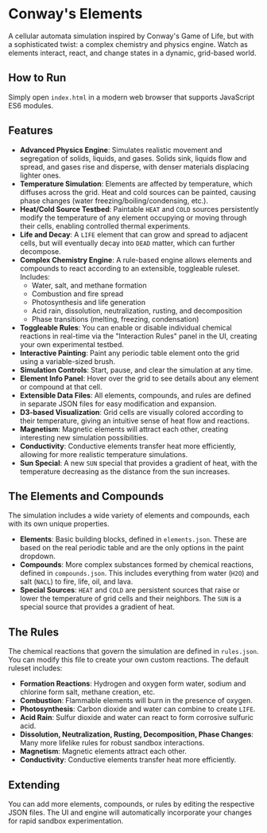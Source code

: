 # Conway's Elements

A cellular automata simulation inspired by Conway's Game of Life, but with a sophisticated twist: a complex chemistry and physics engine. Watch as elements interact, react, and change states in a dynamic, grid-based world.

## How to Run

Simply open `index.html` in a modern web browser that supports JavaScript ES6 modules.

## Features

- **Advanced Physics Engine**: Simulates realistic movement and segregation of solids, liquids, and gases. Solids sink, liquids flow and spread, and gases rise and disperse, with denser materials displacing lighter ones.
- **Temperature Simulation**: Elements are affected by temperature, which diffuses across the grid. Heat and cold sources can be painted, causing phase changes (water freezing/boiling/condensing, etc.).
- **Heat/Cold Source Testbed**: Paintable `HEAT` and `COLD` sources persistently modify the temperature of any element occupying or moving through their cells, enabling controlled thermal experiments.
- **Life and Decay**: A `LIFE` element that can grow and spread to adjacent cells, but will eventually decay into `DEAD` matter, which can further decompose.
- **Complex Chemistry Engine**: A rule-based engine allows elements and compounds to react according to an extensible, toggleable ruleset. Includes:
  - Water, salt, and methane formation
  - Combustion and fire spread
  - Photosynthesis and life generation
  - Acid rain, dissolution, neutralization, rusting, and decomposition
  - Phase transitions (melting, freezing, condensation)
- **Toggleable Rules**: You can enable or disable individual chemical reactions in real-time via the "Interaction Rules" panel in the UI, creating your own experimental testbed.
- **Interactive Painting**: Paint any periodic table element onto the grid using a variable-sized brush.
- **Simulation Controls**: Start, pause, and clear the simulation at any time.
- **Element Info Panel**: Hover over the grid to see details about any element or compound at that cell.
- **Extensible Data Files**: All elements, compounds, and rules are defined in separate JSON files for easy modification and expansion.
- **D3-based Visualization**: Grid cells are visually colored according to their temperature, giving an intuitive sense of heat flow and reactions.
- **Magnetism**: Magnetic elements will attract each other, creating interesting new simulation possibilities.
- **Conductivity**: Conductive elements transfer heat more efficiently, allowing for more realistic temperature simulations.
- **Sun Special**: A new `SUN` special that provides a gradient of heat, with the temperature decreasing as the distance from the sun increases.

## The Elements and Compounds

The simulation includes a wide variety of elements and compounds, each with its own unique properties.

- **Elements**: Basic building blocks, defined in `elements.json`. These are based on the real periodic table and are the only options in the paint dropdown.
- **Compounds**: More complex substances formed by chemical reactions, defined in `compounds.json`. This includes everything from water (`H2O`) and salt (`NACL`) to fire, life, oil, and lava.
- **Special Sources**: `HEAT` and `COLD` are persistent sources that raise or lower the temperature of grid cells and their neighbors. The `SUN` is a special source that provides a gradient of heat.

## The Rules

The chemical reactions that govern the simulation are defined in `rules.json`. You can modify this file to create your own custom reactions. The default ruleset includes:

- **Formation Reactions**: Hydrogen and oxygen form water, sodium and chlorine form salt, methane creation, etc.
- **Combustion**: Flammable elements will burn in the presence of oxygen.
- **Photosynthesis**: Carbon dioxide and water can combine to create `LIFE`.
- **Acid Rain**: Sulfur dioxide and water can react to form corrosive sulfuric acid.
- **Dissolution, Neutralization, Rusting, Decomposition, Phase Changes**: Many more lifelike rules for robust sandbox interactions.
- **Magnetism**: Magnetic elements attract each other.
- **Conductivity**: Conductive elements transfer heat more efficiently.

## Extending

You can add more elements, compounds, or rules by editing the respective JSON files. The UI and engine will automatically incorporate your changes for rapid sandbox experimentation.
